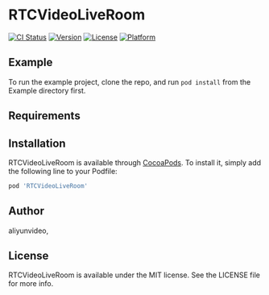 # RTCVideoLiveRoom

[![CI Status](https://img.shields.io/travis/aliyunvideo/RTCVideoLiveRoom.svg?style=flat)](https://travis-ci.org/aliyunvideo/RTCVideoLiveRoom)
[![Version](https://img.shields.io/cocoapods/v/RTCVideoLiveRoom.svg?style=flat)](https://cocoapods.org/pods/RTCVideoLiveRoom)
[![License](https://img.shields.io/cocoapods/l/RTCVideoLiveRoom.svg?style=flat)](https://cocoapods.org/pods/RTCVideoLiveRoom)
[![Platform](https://img.shields.io/cocoapods/p/RTCVideoLiveRoom.svg?style=flat)](https://cocoapods.org/pods/RTCVideoLiveRoom)

## Example

To run the example project, clone the repo, and run `pod install` from the Example directory first.

## Requirements

## Installation

RTCVideoLiveRoom is available through [CocoaPods](https://cocoapods.org). To install
it, simply add the following line to your Podfile:

```ruby
pod 'RTCVideoLiveRoom'
```

## Author

aliyunvideo, 

## License

RTCVideoLiveRoom is available under the MIT license. See the LICENSE file for more info.
